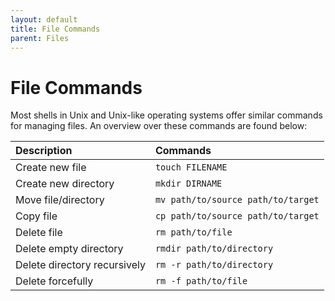 ```yaml
---
layout: default
title: File Commands
parent: Files
---
```


# File Commands

Most shells in Unix and Unix-like operating systems offer similar commands for managing files. An overview over these commands are found below:

|Description                        | Commands                                  |
|:----------------------------------|:------------------------------------------|
| Create new file                   | `touch FILENAME`                          |
| Create new directory              | `mkdir DIRNAME`                           |
| Move file/directory               | `mv path/to/source path/to/target`        |
| Copy file                         | `cp path/to/source path/to/target`        |
| Delete file                       | `rm path/to/file`                         |
| Delete empty directory            | `rmdir path/to/directory`                 |
| Delete directory recursively      | `rm -r path/to/directory`                 |
| Delete forcefully                 | `rm -f path/to/file`                      |
